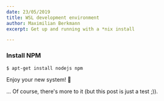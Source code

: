 ```yaml
---
date: 23/05/2019
title: WSL development environment
author: Maximilian Berkmann
excerpt: Get up and running with a *nix install

---
```

### Install NPM

    $ apt-get install nodejs npm

Enjoy your new system! 🎉

... Of course, there's more to it (but this post is just a test ;)).